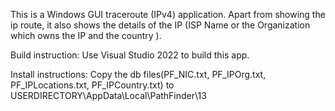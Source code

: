 This is a Windows GUI traceroute (IPv4) application.  Apart from showing the ip route, it also shows the details of the IP (ISP Name or the Organization which owns the IP and the country ).

Build instruction:
Use Visual Studio 2022 to build this app. 

Install instructions:
Copy the db files(PF_NIC.txt, PF_IPOrg.txt, PF_IPLocations.txt, PF_IPCountry.txt) to USERDIRECTORY\AppData\Local\PathFinder\13
